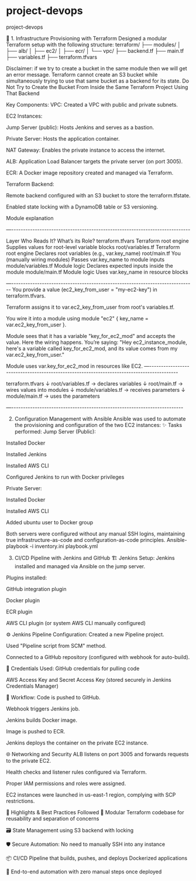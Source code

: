 # project-devops
project-devops


🔧 1. Infrastructure Provisioning with Terraform
Designed a modular Terraform setup with the following structure:
terraform/
├── modules/
│   ├── alb/
│   ├── ec2/
│   ├── ecr/
│   └── vpc/
├── backend.tf
├── main.tf
├── variables.tf
├── terraform.tfvars




Disclaimer: if we try to create a bucket in the same module then we will get an error message.
Terraform cannot create an S3 bucket while simultaneously trying to use that same bucket as a backend for its state. 
Do Not Try to Create the Bucket From Inside the Same Terraform Project Using That Backend

Key Components:
VPC: Created a VPC with public and private subnets.


EC2 Instances:


Jump Server (public): Hosts Jenkins and serves as a bastion.


Private Server: Hosts the application container.


NAT Gateway: Enables the private instance to access the internet.


ALB: Application Load Balancer targets the private server (on port 3005).


ECR: A Docker image repository created and managed via Terraform.


Terraform Backend:


Remote backend configured with an S3 bucket to store the terraform.tfstate.


Enabled state locking with a DynamoDB table or S3 versioning.










Module explanation

—----------------------------------------------------------------------------

Layer
Who Reads It?
What’s its Role?
terraform.tfvars
Terraform root engine
Supplies values for root-level variable blocks
root/variables.tf
Terraform root engine
Declares root variables (e.g., var.key_name)
root/main.tf
You (manually wiring modules)
Passes var.key_name to module inputs
module/variables.tf
Module logic
Declares expected inputs inside the module
module/main.tf
Module logic
Uses var.key_name in resource blocks


—------------------------------------------------------------------------------
You provide a value (ec2_key_from_user = "my-ec2-key") in terraform.tfvars.


Terraform assigns it to var.ec2_key_from_user from root's variables.tf.


You wire it into a module using module "ec2" { key_name = var.ec2_key_from_user }.


Module sees that it has a variable "key_for_ec2_mod" and accepts the value.
Here the wiring happens.
You’re saying:
"Hey ec2_instance_module, here's a variable called key_for_ec2_mod, and its value comes from my var.ec2_key_from_user."


Module uses var.key_for_ec2_mod in resources like EC2.
—------------------------------------------------------------------------------------------



terraform.tfvars
       ↓
root/variables.tf   → declares variables
       ↓
root/main.tf        → wires values into modules
       ↓
module/variables.tf → receives parameters
       ↓
module/main.tf      → uses the parameters

—-------------------------------------------------------------------------


2. Configuration Management with Ansible
Ansible was used to automate the provisioning and configuration of the two EC2 instances:
✨ Tasks performed:
Jump Server (Public):


Installed Docker


Installed Jenkins


Installed AWS CLI


Configured Jenkins to run with Docker privileges


Private Server:


Installed Docker


Installed AWS CLI


Added ubuntu user to Docker group


Both servers were configured without any manual SSH logins, maintaining true infrastructure-as-code and configuration-as-code principles.
Ansible-playbook -i inventory.ini playbook.yml

3. CI/CD Pipeline with Jenkins and GitHub
🏗️ Jenkins Setup:
Jenkins installed and managed via Ansible on the jump server.


Plugins installed:


GitHub integration plugin


Docker plugin


ECR plugin


AWS CLI plugin (or system AWS CLI manually configured)


⚙️ Jenkins Pipeline Configuration:
Created a new Pipeline project.


Used "Pipeline script from SCM" method.


Connected to a GitHub repository (configured with webhook for auto-build).


🔐 Credentials Used:
GitHub credentials for pulling code


AWS Access Key and Secret Access Key (stored securely in Jenkins Credentials Manager)


🔁 Workflow:
Code is pushed to GitHub.


Webhook triggers Jenkins job.


Jenkins builds Docker image.


Image is pushed to ECR.


Jenkins deploys the container on the private EC2 instance.



🌐 Networking and Security
ALB listens on port 3005 and forwards requests to the private EC2.


Health checks and listener rules configured via Terraform.


Proper IAM permissions and roles were assigned.


EC2 instances were launched in us-east-1 region, complying with SCP restrictions.



🧩 Highlights & Best Practices Followed
🧱 Modular Terraform codebase for reusability and separation of concerns


🗃️ State Management using S3 backend with locking


🛡️ Secure Automation: No need to manually SSH into any instance


📦 CI/CD Pipeline that builds, pushes, and deploys Dockerized applications


🧰 End-to-end automation with zero manual steps once deployed

